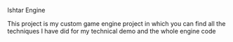 Ishtar Engine


This project is my custom game engine project in which you can find all the techniques I have did for my technical demo and the whole engine code
